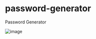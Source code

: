 # password-generator
Password Generator

![image](https://github.com/Gabronx/password-generator/assets/102370008/40d00422-be52-4cf5-9140-f7f8a773d1a6)

